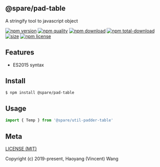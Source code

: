 ## @spare/pad-table
A stringify tool to javascript object

[![npm version][npm-image]][npm-url]
[![npm quality][quality-image]][quality-url]
[![npm download][download-image]][npm-url]
[![npm total-download][total-download-image]][npm-url]
[![size][size]][size-url]
[![npm license][license-image]][npm-url]

## Features

- ES2015 syntax

## Install
```console
$ npm install @spare/pad-table
```

## Usage
```js
import { Temp } from '@spare/util-padder-table'
```

## Meta
[LICENSE (MIT)](/LICENSE)

Copyright (c) 2019-present, Haoyang (Vincent) Wang

[//]: <> (Shields)
[npm-image]: https://img.shields.io/npm/v/@spare/pad-table.svg?style=flat-square
[quality-image]: http://npm.packagequality.com/shield/@spare/pad-table.svg?style=flat-square
[download-image]: https://img.shields.io/npm/dm/@spare/pad-table.svg?style=flat-square
[total-download-image]:https://img.shields.io/npm/dt/@spare/pad-table.svg?style=flat-square
[license-image]: https://img.shields.io/npm/l/@spare/pad-table.svg?style=flat-square
[size]: https://flat.badgen.net/packagephobia/install/@spare/pad-table

[//]: <> (Link)
[npm-url]: https://npmjs.org/package/@spare/pad-table
[quality-url]: http://packagequality.com/#?package=@spare/pad-table
[size-url]: https://packagephobia.now.sh/result?p=@spare/pad-table
